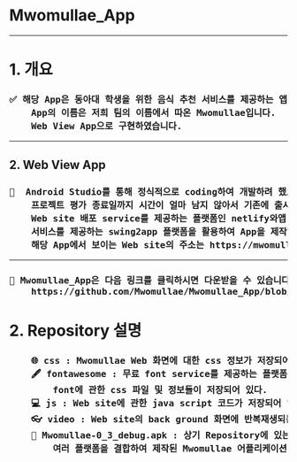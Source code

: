 <h1>Mwomullae_App</h1>  
<hr>
<h1>1. 개요</h1>
<h3><pre>
✅ 해당 App은 동아대 학생을 위한 음식 추천 서비스를 제공하는 앱입니다.
    App의 이름은 저희 팀의 이름에서 따온 Mwomullae입니다.
    Web View App으로 구현하였습니다.
</pre></h3>

<hr>

<h2>2. Web View App</h2>
<h3><pre>
🍩  Android Studio를 통해 정식적으로 coding하여 개발하려 했으나, 
    프로젝트 평가 종료일까지 시간이 얼마 남지 않아서 기존에 출시되어 있는 
    Web site 배포 service를 제공하는 플랫폼인 netlify와앱 제작 자동화 
    서비스를 제공하는 swing2app 플랫폼을 활용하여 App을 제작했습니다.
    해당 App에서 보이는 Web site의 주소는 https://mwomullae.netlify.app 입니다.
</pre></h3>

<hr>

<h3><pre>
🍔 Mwomullae_App은 다음 링크를 클릭하시면 다운받을 수 있습니다.
    https://github.com/Mwomullae/Mwomullae_App/blob/19a433ea2a314270f981d165bf1a27585d6a24d8/Mwomullae-0_3_debug.apk
</pre></h3>

<h1>2. Repository 설명</h1>
<h3><pre>
    🌐 css : Mwomullae Web 화면에 대한 css 정보가 저장되어 있다.
    🖋️ fontawesome : 무료 font service를 제공하는 플랫폼에서 다운받은 
        font에 관한 css 파일 및 정보들이 저장되어 있다.
    💻 js : Web site에 관한 java script 코드가 저장되어 있다.
    👓 video : Web site의 back ground 화면에 반복재생되는 동영상이 저장되어 있다.
    📱 Mwomullae-0_3_debug.apk : 상기 Repository에 있는 폴더 및 파일과, 
        여러 플랫폼을 결합하여 제작된 Mwomullae 어플리케이션이다.
</pre></h3>
                        




